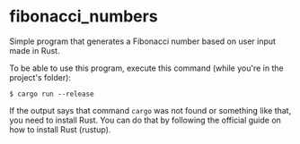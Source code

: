 # fibonacci_numbers
Simple program that generates a Fibonacci number based on user input made in Rust.

To be able to use this program, execute this command (while you're in the project's folder):
```
$ cargo run --release
```

If the output says that command `cargo` was not found or something like that, you need to install Rust. You can do that by following the official guide on how to install Rust (rustup).
